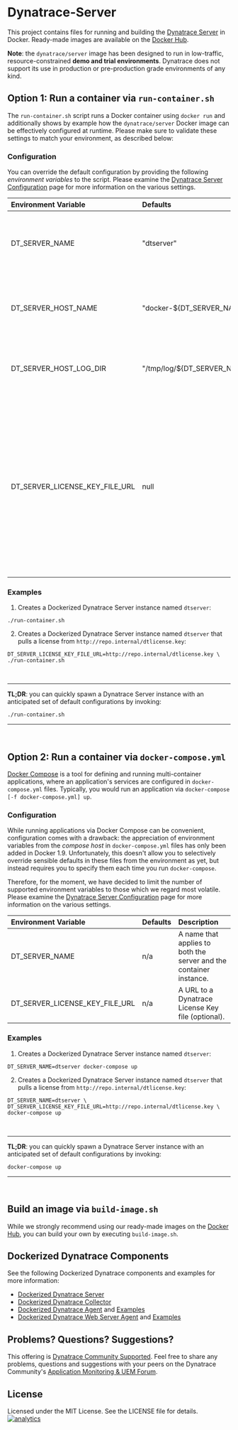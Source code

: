 # Dynatrace-Server

This project contains files for running and building the [Dynatrace Server](http://www.dynatrace.com/en/products/application-monitoring.html) in Docker. Ready-made images are available on the [Docker Hub](https://hub.docker.com/r/dynatrace/server/).

**Note**: the `dynatrace/server` image has been designed to run in low-traffic, resource-constrained **demo and trial environments**. Dynatrace does not support its use in production or pre-production grade environments of any kind.

## Option 1: Run a container via `run-container.sh`

The `run-container.sh` script runs a Docker container using `docker run` and additionally shows by example how the `dynatrace/server` Docker image can be effectively configured at runtime. Please make sure to validate these settings to match your environment, as described below:

### Configuration

You can override the default configuration by providing the following *environment variables* to the script. Please examine the [Dynatrace Server Configuration](https://community.dynatrace.com/community/display/DOCDT62/Server+Configuration) page for more information on the various settings.

| Environment Variable           | Defaults                     | Description
|:-------------------------------|:-----------------------------|:-----------
| DT_SERVER_NAME                 | "dtserver"                   | A name that applies to both the server and the container instance.
| DT_SERVER_HOST_NAME            | "docker-${DT_SERVER_NAME}"   | A hostname that applies to the container instance (within Docker).
| DT_SERVER_HOST_LOG_DIR         | "/tmp/log/${DT_SERVER_NAME}" | A directory on the host the server logs shall be mapped to.
| DT_SERVER_LICENSE_KEY_FILE_URL | null                         | A URL to a Dynatrace License Key file (optional). If the variable remains unset, a license key has to be provided by connecting a Dynatrace Client to the Dynatrace Server instance.

### Examples

1) Creates a Dockerized Dynatrace Server instance named `dtserver`:

```
./run-container.sh
```

2) Creates a Dockerized Dynatrace Server instance named `dtserver` that pulls a license from `http://repo.internal/dtlicense.key`:

```
DT_SERVER_LICENSE_KEY_FILE_URL=http://repo.internal/dtlicense.key \
./run-container.sh
```
<br>

---
**TL;DR**: you can quickly spawn a Dynatrace Server instance with an anticipated set of default configurations by invoking:

```
./run-container.sh
```
---
<br>

## Option 2: Run a container via `docker-compose.yml`

[Docker Compose](https://docs.docker.com/compose/) is a tool for defining and running multi-container applications, where an application's services are configured in `docker-compose.yml` files. Typically, you would run an application via `docker-compose [-f docker-compose.yml] up`.

### Configuration

While running applications via Docker Compose can be convenient, configuration comes with a drawback: the appreciation of environment variables from the *compose host* in `docker-compose.yml` files has only been added in Docker 1.9. Unfortunately, this doesn't allow you to selectively override sensible defaults in these files from the environment as yet, but instead requires you to specify them each time you run `docker-compose`.

Therefore, for the moment, we have decided to limit the number of supported environment variables to those which we regard most volatile. Please examine the [Dynatrace Server Configuration](https://community.dynatrace.com/community/display/DOCDT62/Server+Configuration) page for more information on the various settings.

| Environment Variable           | Defaults | Description
|:-------------------------------|:---------|:-----------
| DT_SERVER_NAME                 | n/a      | A name that applies to both the server and the container instance.
| DT_SERVER_LICENSE_KEY_FILE_URL | n/a      | A URL to a Dynatrace License Key file (optional).

### Examples

1) Creates a Dockerized Dynatrace Server instance named `dtserver`:

```
DT_SERVER_NAME=dtserver docker-compose up
```

2) Creates a Dockerized Dynatrace Server instance named `dtserver` that pulls a license from `http://repo.internal/dtlicense.key`:

```
DT_SERVER_NAME=dtserver \
DT_SERVER_LICENSE_KEY_FILE_URL=http://repo.internal/dtlicense.key \
docker-compose up
```

<br>

---
**TL;DR**: you can quickly spawn a Dynatrace Server instance with an anticipated set of default configurations by invoking:

```
docker-compose up
```
---
<br>

## Build an image via `build-image.sh`

While we strongly recommend using our ready-made images on the [Docker Hub](https://hub.docker.com/r/dynatrace/server/), you can build your own by executing `build-image.sh`.

## Dockerized Dynatrace Components

See the following Dockerized Dynatrace components and examples for more information:

- [Dockerized Dynatrace Server](https://github.com/dynaTrace/Dynatrace-Docker/tree/master/Dynatrace-Server)
- [Dockerized Dynatrace Collector](https://github.com/dynaTrace/Dynatrace-Docker/tree/master/Dynatrace-Collector)
- [Dockerized Dynatrace Agent](https://github.com/dynaTrace/Dynatrace-Docker/tree/master/Dynatrace-Agent) and [Examples](https://github.com/dynaTrace/Dynatrace-Docker/tree/master/Dynatrace-Agent-Examples)
- [Dockerized Dynatrace Web Server Agent](https://github.com/dynaTrace/Dynatrace-Docker/tree/master/Dynatrace-WebServer-Agent) and [Examples](https://github.com/dynaTrace/Dynatrace-Docker/tree/master/Dynatrace-WebServer-Agent-Examples)

## Problems? Questions? Suggestions?

This offering is [Dynatrace Community Supported](https://community.dynatrace.com/community/display/DL/Support+Levels#SupportLevels-Communitysupported/NotSupportedbyDynatrace(providedbyacommunitymember)). Feel free to share any problems, questions and suggestions with your peers on the Dynatrace Community's [Application Monitoring & UEM Forum](https://answers.dynatrace.com/spaces/146/index.html).

## License

Licensed under the MIT License. See the LICENSE file for details.
[![analytics](https://www.google-analytics.com/collect?v=1&t=pageview&_s=1&dl=https%3A%2F%2Fgithub.com%2FdynaTrace&dp=%2FDynatrace-Docker%2FDynatrace-Server&dt=Dynatrace-Docker%2FDynatrace-Server&_u=Dynatrace~&cid=github.com%2FdynaTrace&tid=UA-54510554-5&aip=1)]()